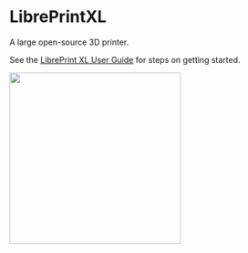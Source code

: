 # LibrePrintXL
A large open-source 3D printer.

See the [LibrePrint XL User Guide](/LibrePrint_XL_User_Guide.pdf) for steps on getting started.


<img src="https://github.com/user-attachments/assets/a1b03726-098b-466c-b7b9-7ed80306d6e1" width="300">
